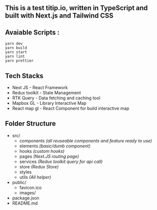 ## This is a test titip.io, written in TypeScript and built with Next.js and Tailwind CSS


## Avaiable Scripts :
```
yarn dev
yarn build
yarn start
yarn lint
yarn prettier
```

## Tech Stacks
- Next JS - React Framework
- Redux toolkit - State Management
- RTK Query - Data fetching and caching tool
- Mapbox GL - Library Interactive Map 
- React map gl - React Component for build interactive map

## Folder Structure
- src/
  - components *(all reuseable components and feature ready to use)*
  - elements *(basic/dumb component)*
  - hooks *(custom hooks)*
  - pages *(Next.JS routing page)*
  - services *(Redux toolkit query for api call)*
  - store *(Redux Store)*
  - styles 
  - utils *(All helper)*
- public/
  - favicon.ico
  - images/
- package.json
- README.md
